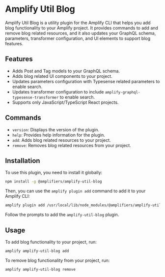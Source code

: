 # Amplify Util Blog

Amplify Util Blog is a utility plugin for the Amplify CLI that helps you add blog functionality to your Amplify project. It provides commands to add and remove blog related resources, and it also updates your GraphQL schema, parameters, transformer configuration, and UI elements to support blog features.

## Features

- Adds Post and Tag models to your GraphQL schema.
- Adds blog related UI components to your project.
- Updates parameters configuration with Typesense related parameters to enable search.
- Updates transformer configuration to include `amplify-graphql-typesense-transformer` to enable search.
- Supports only JavaScript/TypeScript React projects.

## Commands

- `version`: Displays the version of the plugin.
- `help`: Provides help information for the plugin.
- `add`: Adds blog related resources to your project.
- `remove`: Removes blog related resources from your project.


## Installation

To use this plugin, you need to install it globally:
```bash
npm install -g @amplifiers/amplify-util-blog
```

Then, you can use the `amplify plugin add` command to add it to your Amplify CLI:
```bash
amplify plugin add /usr/local/lib/node_modules/@amplifiers/amplify-util-blog
```

Follow the prompts to add the `amplify-util-blog` plugin.

## Usage

To add blog functionality to your project, run:
```bash
amplify amplify-util-blog add
```

To remove blog functionality from your project, run:
```bash
amplify amplify-util-blog remove
```

